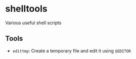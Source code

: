 # shelltools
Various useful shell scripts

## Tools
* `edittmp`: Create a temporary file and edit it using `$EDITOR`

